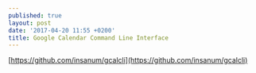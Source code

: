 ```yaml
---
published: true
layout: post
date: '2017-04-20 11:55 +0200'
title: Google Calendar Command Line Interface
---
```

[https://github.com/insanum/gcalcli](https://github.com/insanum/gcalcli)
